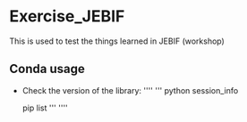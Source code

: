 # Exercise_JEBIF
This is used to test the things learned in JEBIF (workshop)

## Conda usage 
- Check the version of the library:
  ''''
  '''
  python session_info
  
  pip list
  '''
  ''''
